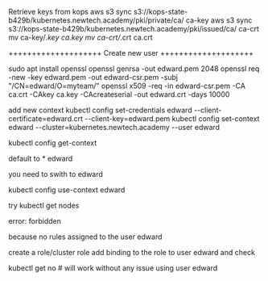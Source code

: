 
Retrieve keys from kops
aws s3 sync s3://kops-state-b429b/kubernetes.newtech.academy/pki/private/ca/ ca-key
aws s3 sync s3://kops-state-b429b/kubernetes.newtech.academy/pki/issued/ca/ ca-crt
mv ca-key/*.key ca.key
mv ca-crt/*.crt ca.crt


++++++++++++++++++++ Create new user ++++++++++++++++++++

sudo apt install openssl
openssl genrsa -out edward.pem 2048
openssl req -new -key edward.pem -out edward-csr.pem -subj "/CN=edward/O=myteam/"
openssl x509 -req -in edward-csr.pem -CA ca.crt -CAkey ca.key -CAcreateserial -out edward.crt -days 10000


add new context
kubectl config set-credentials edward --client-certificate=edward.crt --client-key=edward.pem
kubectl config set-context edward --cluster=kubernetes.newtech.academy --user edward

kubectl config get-context

default to * 
edward

you need to swith to edward

kubectl config use-context edward

try 
kubectl get nodes

error:
forbidden 

because no rules assigned to the user edward

create a role/cluster role add binding to the role to user edward and check

kubectl get no                           # will work without any issue using user edward










































